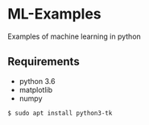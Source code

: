 # ML-Examples
Examples of machine learning in python

## Requirements

- python 3.6
- matplotlib
- numpy

```bash
$ sudo apt install python3-tk
```